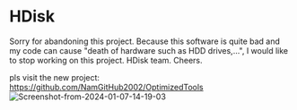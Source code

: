 # HDisk
Sorry for abandoning this project. Because this software is quite bad and my code can cause "death of hardware such as HDD drives,...", I would like to stop working on this project. HDisk team. Cheers.

pls visit the new project: https://github.com/NamGitHub2002/OptimizedTools
![Screenshot-from-2024-01-07-14-19-03](https://github.com/NamGitHub2002/hdisk/assets/120299835/c9f01de4-bc56-4452-8a0a-ee7fc6aa003e)
